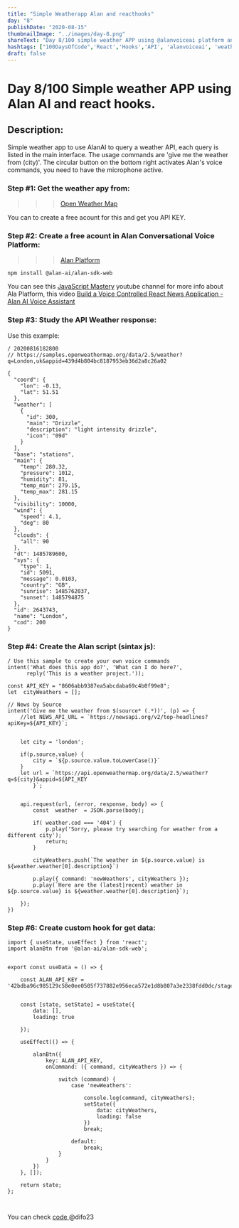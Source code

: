 ```yaml
---
title: "Simple Weatherapp Alan and reacthooks"
day: "8"
publishDate: "2020-08-15"
thumbnailImage: "../images/day-8.png"
shareText: "Day 8/100 simple weather APP using @alanvoiceai platform and react hooks."
hashtags: ["100DaysOfCode",'React','Hooks','API', 'alanvoiceai', 'weather', 'AlanAI']
draft: false
---
```


# Day 8/100 Simple weather APP using Alan AI and react hooks.  



## Description:
Simple weather app to use AlanAI to query a weather API, each query is listed in the main interface. The usage commands are 'give me the weather from (city)'. The circular button on the bottom right activates Alan's voice commands, you need to have the microphone active.

### Step #1: Get the weather apy from:

>>>[Open Weather Map](https://home.openweathermap.org )  
 
 You can to create a free acount for this and get you API KEY.


 ### Step #2: Create a free acount in Alan Conversational Voice Platform:

>>>[Alan Platform](https://alan.app/ )  

`npm install @alan-ai/alan-sdk-web`

You can see this [JavaScript Mastery](https://www.youtube.com/c/JavaScriptMastery/about) youtube channel for more info about Ala Platform, this video [Build a Voice Controlled React News Application - Alan AI Voice Assistant](https://youtu.be/rqw3OftE5sA)


### Step #3:  Study the API Weather response:

Use this example:
```
/ 20200816182800
// https://samples.openweathermap.org/data/2.5/weather?q=London,uk&appid=439d4b804bc8187953eb36d2a8c26a02

{
  "coord": {
    "lon": -0.13,
    "lat": 51.51
  },
  "weather": [
    {
      "id": 300,
      "main": "Drizzle",
      "description": "light intensity drizzle",
      "icon": "09d"
    }
  ],
  "base": "stations",
  "main": {
    "temp": 280.32,
    "pressure": 1012,
    "humidity": 81,
    "temp_min": 279.15,
    "temp_max": 281.15
  },
  "visibility": 10000,
  "wind": {
    "speed": 4.1,
    "deg": 80
  },
  "clouds": {
    "all": 90
  },
  "dt": 1485789600,
  "sys": {
    "type": 1,
    "id": 5091,
    "message": 0.0103,
    "country": "GB",
    "sunrise": 1485762037,
    "sunset": 1485794875
  },
  "id": 2643743,
  "name": "London",
  "cod": 200
}

```
### Step #4: Create the Alan script (sintax js):



```
/ Use this sample to create your own voice commands
intent('What does this app do?', 'What can I do here?', 
      reply('This is a weather project.'));

const API_KEY = "8606abb9387ea5abcdaba69c4b0f99e8";
let  cityWeathers = [];

// News by Source
intent('Give me the weather from $(source* (.*))', (p) => {
    //let NEWS_API_URL = `https://newsapi.org/v2/top-headlines?apiKey=${API_KEY}`;
    
    
    let city = 'london';
    
    if(p.source.value) {
        city = `${p.source.value.toLowerCase()}`
    }
    let url = `https://api.openweathermap.org/data/2.5/weather?q=${city}&appid=${API_KEY
		}`;
    
    
    api.request(url, (error, response, body) => {
        const  weather  = JSON.parse(body);
        
        if( weather.cod === '404') {
            p.play('Sorry, please try searching for weather from a different city');
            return;
        }
        
        cityWeathers.push(`The weather in ${p.source.value} is ${weather.weather[0].description}`)
        
        p.play({ command: 'newWeathers', cityWeathers });
        p.play(`Here are the (latest|recent) weather in ${p.source.value} is ${weather.weather[0].description}`);

    });
})
```


### Step #6: Create custom hook for get data:


```
import { useState, useEffect } from 'react';
import alanBtn from '@alan-ai/alan-sdk-web';


export const useData = () => {

	const ALAN_API_KEY = '42bdba96c985129c58e0ee0505f737882e956eca572e1d8b807a3e2338fdd0dc/stage';


	const [state, setState] = useState({
		data: [],
		loading: true

	});

	useEffect(() => {

		alanBtn({
			key: ALAN_API_KEY,
			onCommand: ({ command, cityWeathers }) => {

				switch (command) {
					case 'newWeathers':

						console.log(command, cityWeathers);
						setState({
							data: cityWeathers,
							loading: false
						})
						break;

					default:
						break;
				}
			}
		})
	}, []);

	return state;
};



```



You can check  <a href="https://github.com/difo23/WeatherAppFreecodeCamp/tree/weather_alan_ai" target="_blank"> code </a> @difo23 